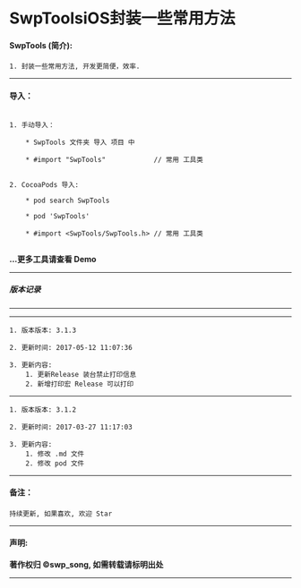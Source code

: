 # SwpToolsiOS封装一些常用方法


#### SwpTools (简介):

```
1. 封装一些常用方法, 开发更简便，效率.
```

-------


#### 导入：

```rub

1. 手动导入：

 	* SwpTools 文件夹 导入 项目 中

	* #import "SwpTools" 			// 常用 工具类


2. CocoaPods 导入:

	* pod search SwpTools

	* pod 'SwpTools'

	* #import <SwpTools/SwpTools.h>	// 常用 工具类


```
**...更多工具请查看 Demo**

-------

##### 版本记录

-------

-------
```
1. 版本版本: 3.1.3

2. 更新时间: 2017-05-12 11:07:36

3. 更新内容:
    1. 更新Release 装台禁止打印信息
    2. 新增打印宏 Release 可以打印
```

-------
```
1. 版本版本: 3.1.2

2. 更新时间: 2017-03-27 11:17:03

3. 更新内容:
    1. 修改 .md 文件
    2. 修改 pod 文件
```

-------

#### 备注：
```
持续更新, 如果喜欢, 欢迎 Star
```

-------

#### 声明:

**著作权归 ©swp_song, 如需转载请标明出处**

-------


